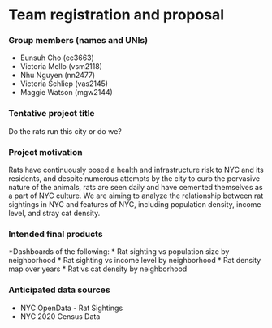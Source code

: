 Team registration and proposal
================

### Group members (names and UNIs)

- Eunsuh Cho (ec3663)
- Victoria Mello (vsm2118)
- Nhu Nguyen (nn2477)
- Victoria Schliep (vas2145)
- Maggie Watson (mgw2144)

### Tentative project title

Do the rats run this city or do we?

### Project motivation

Rats have continuously posed a health and infrastructure risk to NYC and
its residents, and despite numerous attempts by the city to curb the
pervasive nature of the animals, rats are seen daily and have cemented
themselves as a part of NYC culture. We are aiming to analyze the
relationship between rat sightings in NYC and features of NYC, including
population density, income level, and stray cat density.

### Intended final products

*Dashboards of the following: * Rat sighting vs population size by
neighborhood \* Rat sighting vs income level by neighborhood \* Rat
density map over years \* Rat vs cat density by neighborhood

### Anticipated data sources

- NYC OpenData - Rat Sightings
- NYC 2020 Census Data
